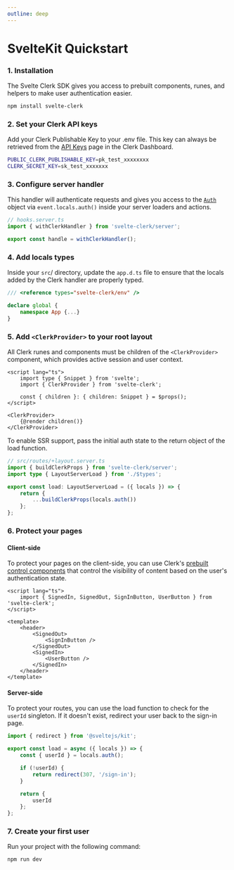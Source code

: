 ```yaml
---
outline: deep
---
```


# SvelteKit Quickstart

### 1. Installation

The Svelte Clerk SDK gives you access to prebuilt components, runes, and helpers to make user authentication easier.

```sh
npm install svelte-clerk
```

### 2. Set your Clerk API keys

Add your Clerk Publishable Key to your .env file. This key can always be retrieved from the [API Keys](https://dashboard.clerk.com/last-active?path=api-keys) page in the Clerk Dashboard.

```sh
PUBLIC_CLERK_PUBLISHABLE_KEY=pk_test_xxxxxxxx
CLERK_SECRET_KEY=sk_test_xxxxxxx
```

### 3. Configure server handler

This handler will authenticate requests and gives you access to the [`Auth`](https://clerk.com/docs/references/nextjs/auth-object#auth-object) object via `event.locals.auth()` inside your server loaders and actions.

```ts
// hooks.server.ts
import { withClerkHandler } from 'svelte-clerk/server';

export const handle = withClerkHandler();
```

### 4. Add locals types

Inside your `src`/ directory, update the `app.d.ts` file to ensure that the locals added by the Clerk handler are properly typed.

```ts
/// <reference types="svelte-clerk/env" />

declare global {
	namespace App {...}
}
```

### 5. Add `<ClerkProvider>` to your root layout

All Clerk runes and components must be children of the `<ClerkProvider>` component, which provides active session and user context.

```svelte
<script lang="ts">
	import type { Snippet } from 'svelte';
	import { ClerkProvider } from 'svelte-clerk';

	const { children }: { children: Snippet } = $props();
</script>

<ClerkProvider>
	{@render children()}
</ClerkProvider>
```

To enable SSR support, pass the initial auth state to the return object of the load function.

```ts
// src/routes/+layout.server.ts
import { buildClerkProps } from 'svelte-clerk/server';
import type { LayoutServerLoad } from './$types';

export const load: LayoutServerLoad = ({ locals }) => {
	return {
		...buildClerkProps(locals.auth())
	};
};
```

### 6. Protect your pages

#### Client-side

To protect your pages on the client-side, you can use Clerk's [prebuilt control components](https://clerk.com/docs/components/overview#control-components) that control the visibility of content based on the user's authentication state.

```svelte
<script lang="ts">
	import { SignedIn, SignedOut, SignInButton, UserButton } from 'svelte-clerk';
</script>

<template>
	<header>
		<SignedOut>
			<SignInButton />
		</SignedOut>
		<SignedIn>
			<UserButton />
		</SignedIn>
	</header>
</template>
```

#### Server-side

To protect your routes, you can use the load function to check for the `userId` singleton. If it doesn't exist, redirect your user back to the sign-in page.

```ts
import { redirect } from '@sveltejs/kit';

export const load = async ({ locals }) => {
	const { userId } = locals.auth();

	if (!userId) {
		return redirect(307, '/sign-in');
	}

	return {
		userId
	};
};
```

### 7. Create your first user

Run your project with the following command:

```sh
npm run dev
```
